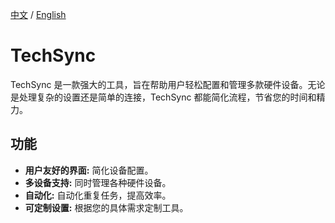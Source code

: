 [中文](https://github.com/WeCanSTU/TechSync/blob/main/README_CN.md) / [English](https://github.com/WeCanSTU/TechSync/blob/main/README.md)

# TechSync

TechSync 是一款强大的工具，旨在帮助用户轻松配置和管理多款硬件设备。无论是处理复杂的设置还是简单的连接，TechSync 都能简化流程，节省您的时间和精力。

## 功能
- **用户友好的界面:** 简化设备配置。
- **多设备支持:** 同时管理各种硬件设备。
- **自动化:** 自动化重复任务，提高效率。
- **可定制设置:** 根据您的具体需求定制工具。
